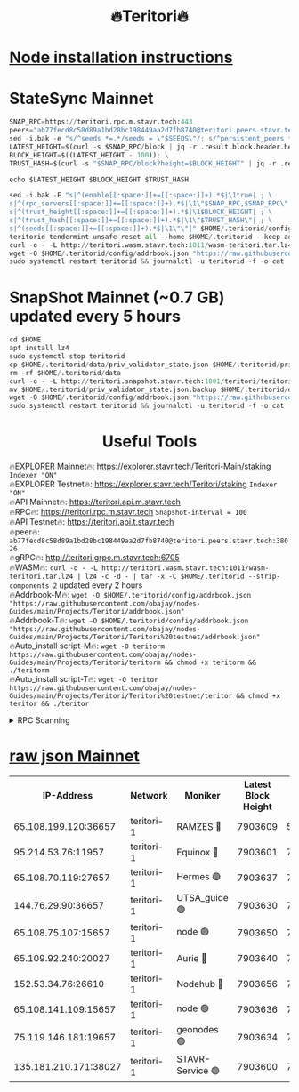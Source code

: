 <h1 align="center"> 🔥Teritori🔥</h1>


[Node installation instructions](https://github.com/obajay/nodes-Guides/tree/main/Projects/Teritori)
=

# StateSync Mainnet
```python
SNAP_RPC=https://teritori.rpc.m.stavr.tech:443
peers="ab77fecd8c58d89a1bd28bc198449aa2d7fb8740@teritori.peers.stavr.tech:38026"
sed -i.bak -e "s/^seeds *=.*/seeds = \"$SEEDS\"/; s/^persistent_peers *=.*/persistent_peers = \"$PEERS\"/" $HOME/.teritorid/config/config.toml
LATEST_HEIGHT=$(curl -s $SNAP_RPC/block | jq -r .result.block.header.height); \
BLOCK_HEIGHT=$((LATEST_HEIGHT - 100)); \
TRUST_HASH=$(curl -s "$SNAP_RPC/block?height=$BLOCK_HEIGHT" | jq -r .result.block_id.hash)

echo $LATEST_HEIGHT $BLOCK_HEIGHT $TRUST_HASH

sed -i.bak -E "s|^(enable[[:space:]]+=[[:space:]]+).*$|\1true| ; \
s|^(rpc_servers[[:space:]]+=[[:space:]]+).*$|\1\"$SNAP_RPC,$SNAP_RPC\"| ; \
s|^(trust_height[[:space:]]+=[[:space:]]+).*$|\1$BLOCK_HEIGHT| ; \
s|^(trust_hash[[:space:]]+=[[:space:]]+).*$|\1\"$TRUST_HASH\"| ; \
s|^(seeds[[:space:]]+=[[:space:]]+).*$|\1\"\"|" $HOME/.teritorid/config/config.toml
teritorid tendermint unsafe-reset-all --home $HOME/.teritorid --keep-addr-book
curl -o - -L http://teritori.wasm.stavr.tech:1011/wasm-teritori.tar.lz4 | lz4 -c -d - | tar -x -C $HOME/.teritorid --strip-components 2
wget -O $HOME/.teritorid/config/addrbook.json "https://raw.githubusercontent.com/obajay/nodes-Guides/main/Projects/Teritori/addrbook.json"
sudo systemctl restart teritorid && journalctl -u teritorid -f -o cat
```

# SnapShot Mainnet (~0.7 GB) updated every 5 hours
```python
cd $HOME
apt install lz4
sudo systemctl stop teritorid
cp $HOME/.teritorid/data/priv_validator_state.json $HOME/.teritorid/priv_validator_state.json.backup
rm -rf $HOME/.teritorid/data
curl -o - -L http://teritori.snapshot.stavr.tech:1001/teritori/teritori-snap.tar.lz4 | lz4 -c -d - | tar -x -C $HOME/.teritorid --strip-components 2
mv $HOME/.teritorid/priv_validator_state.json.backup $HOME/.teritorid/data/priv_validator_state.json
wget -O $HOME/.teritorid/config/addrbook.json "https://raw.githubusercontent.com/obajay/nodes-Guides/main/Projects/Teritori/addrbook.json"
sudo systemctl restart teritorid && journalctl -u teritorid -f -o cat
```
 <h1 align="center"> Useful Tools</h1>

🔥EXPLORER Mainnet🔥:      https://explorer.stavr.tech/Teritori-Main/staking      `Indexer "ON"` \
🔥EXPLORER Testnet🔥:        https://explorer.stavr.tech/Teritori/staking            `Indexer "ON"` \
🔥API Mainnet🔥:                   https://teritori.api.m.stavr.tech \
🔥RPC🔥:                                   https://teritori.rpc.m.stavr.tech                         `Snapshot-interval = 100` \
🔥API Testnet🔥:                     https://teritori.api.t.stavr.tech \
🔥peer🔥:                     `ab77fecd8c58d89a1bd28bc198449aa2d7fb8740@teritori.peers.stavr.tech:38026` \
🔥gRPC🔥:                                http://teritori.grpc.m.stavr.tech:6705 \
🔥WASM🔥: ```curl -o - -L http://teritori.wasm.stavr.tech:1011/wasm-teritori.tar.lz4 | lz4 -c -d - | tar -x -C $HOME/.teritorid --strip-components 2``` updated every 2 hours \
🔥Addrbook-M🔥:    ```wget -O $HOME/.teritorid/config/addrbook.json "https://raw.githubusercontent.com/obajay/nodes-Guides/main/Projects/Teritori/addrbook.json"``` \
🔥Addrbook-T🔥:    ```wget -O $HOME/.teritorid/config/addrbook.json "https://raw.githubusercontent.com/obajay/nodes-Guides/main/Projects/Teritori/Teritori%20testnet/addrbook.json"``` \
🔥Auto_install script-M🔥: ```wget -O teritorm https://raw.githubusercontent.com/obajay/nodes-Guides/main/Projects/Teritori/teritorm && chmod +x teritorm && ./teritorm``` \
🔥Auto_install script-T🔥: ```wget -O teritor https://raw.githubusercontent.com/obajay/nodes-Guides/main/Projects/Teritori/Teritori%20testnet/teritor && chmod +x teritor && ./teritor```

<details>
<summary>RPC Scanning</summary>

<h2 align="center"> We scan nodes in real time every 4 hours. And we provide the final result of RPC endpoints.
We cannot influence the operation of these nodes in any way. </h2>


```python
If Voting Power is higher than 0 --> then the Node is a validator of the network and may be subject to attack and be a potential threat to the chain.
```
```python
We marked such validators with a red symbol
```

</details>

[raw json Mainnet](https://rpc-check.teritorim.stavr.tech/teritorim/rpc-teritorim-result.json)
=



<table><tr><th>IP-Address</th><th>Network</th><th>Moniker</th><th>Latest Block Height</th><th>Earliest Block Height</th><th>Catching Up</th><th>Tx Index</th><th>Voting Power</th><th>Scan Time</th></tr><tr><td>65.108.199.120:36657</td><td>teritori-1</td><td>RAMZES 🔴</td><td>7903609</td><td>5996001</td><td>False</td><td>on</td><td>787914</td><td>2024-03-17T07:40:50.100322535UTC</td></tr><tr><td>95.214.53.76:11957</td><td>teritori-1</td><td>Equinox 🔴</td><td>7903601</td><td>7203180</td><td>False</td><td>on</td><td>1536809</td><td>2024-03-17T07:40:01.021273503UTC</td></tr><tr><td>65.108.70.119:27657</td><td>teritori-1</td><td>Hermes 🟢</td><td>7903637</td><td>7203180</td><td>False</td><td>on</td><td>0</td><td>2024-03-17T07:43:29.813152303UTC</td></tr><tr><td>144.76.29.90:36657</td><td>teritori-1</td><td>UTSA_guide 🟢</td><td>7903630</td><td>7208001</td><td>False</td><td>on</td><td>0</td><td>2024-03-17T07:42:52.771580232UTC</td></tr><tr><td>65.108.75.107:15657</td><td>teritori-1</td><td>node 🟢</td><td>7903650</td><td>7358868</td><td>False</td><td>on</td><td>0</td><td>2024-03-17T07:44:47.319588445UTC</td></tr><tr><td>65.109.92.240:20027</td><td>teritori-1</td><td>Aurie 🔴</td><td>7903640</td><td>7568001</td><td>False</td><td>on</td><td>119310</td><td>2024-03-17T07:43:48.592571419UTC</td></tr><tr><td>152.53.34.76:26610</td><td>teritori-1</td><td>Nodehub 🔴</td><td>7903656</td><td>7580883</td><td>False</td><td>on</td><td>65696</td><td>2024-03-17T07:45:23.323933584UTC</td></tr><tr><td>65.108.141.109:15657</td><td>teritori-1</td><td>node 🟢</td><td>7903636</td><td>7714496</td><td>False</td><td>on</td><td>0</td><td>2024-03-17T07:43:24.738378261UTC</td></tr><tr><td>75.119.146.181:19657</td><td>teritori-1</td><td>geonodes 🟢</td><td>7903634</td><td>7747478</td><td>False</td><td>on</td><td>0</td><td>2024-03-17T07:43:11.912133093UTC</td></tr><tr><td>135.181.210.171:38027</td><td>teritori-1</td><td>STAVR-Service 🟢</td><td>7903600</td><td>7901001</td><td>False</td><td>on</td><td>0</td><td>2024-03-17T07:39:56.543263197UTC</td></tr></table>
